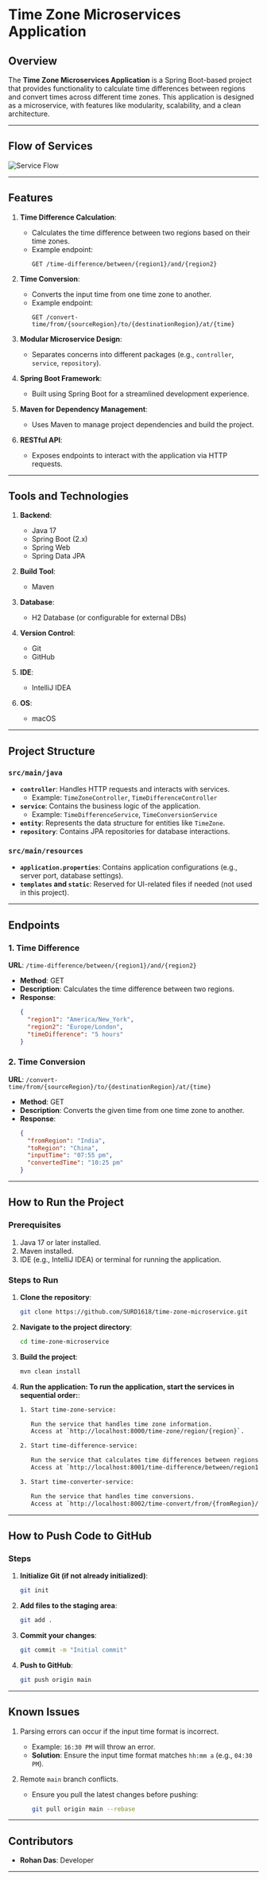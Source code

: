 # Time Zone Microservices Application

## Overview
The **Time Zone Microservices Application** is a Spring Boot-based project that provides functionality to calculate time differences between regions and convert times across different time zones. This application is designed as a microservice, with features like modularity, scalability, and a clean architecture.

---

## Flow of Services

![Service Flow](https://github.com/user-attachments/assets/38bb4e81-cbb8-40b3-9adc-b771137267c0)

---

## Features

1. **Time Difference Calculation**:
   - Calculates the time difference between two regions based on their time zones.
   - Example endpoint:
     ```
     GET /time-difference/between/{region1}/and/{region2}
     ```

2. **Time Conversion**:
   - Converts the input time from one time zone to another.
   - Example endpoint:
     ```
     GET /convert-time/from/{sourceRegion}/to/{destinationRegion}/at/{time}
     ```

3. **Modular Microservice Design**:
   - Separates concerns into different packages (e.g., `controller`, `service`, `repository`).

4. **Spring Boot Framework**:
   - Built using Spring Boot for a streamlined development experience.

5. **Maven for Dependency Management**:
   - Uses Maven to manage project dependencies and build the project.

6. **RESTful API**:
   - Exposes endpoints to interact with the application via HTTP requests.

---

## Tools and Technologies

1. **Backend**:
   - Java 17
   - Spring Boot (2.x)
   - Spring Web
   - Spring Data JPA

2. **Build Tool**:
   - Maven

3. **Database**:
   - H2 Database (or configurable for external DBs)

4. **Version Control**:
   - Git
   - GitHub

5. **IDE**:
   - IntelliJ IDEA

6. **OS**:
   - macOS

---

## Project Structure

### `src/main/java`
- **`controller`**: Handles HTTP requests and interacts with services.
  - Example: `TimeZoneController`, `TimeDifferenceController`
- **`service`**: Contains the business logic of the application.
  - Example: `TimeDifferenceService`, `TimeConversionService`
- **`entity`**: Represents the data structure for entities like `TimeZone`.
- **`repository`**: Contains JPA repositories for database interactions.

### `src/main/resources`
- **`application.properties`**: Contains application configurations (e.g., server port, database settings).
- **`templates` and `static`**: Reserved for UI-related files if needed (not used in this project).

---

## Endpoints

### 1. **Time Difference**
   **URL**: `/time-difference/between/{region1}/and/{region2}`
   - **Method**: GET
   - **Description**: Calculates the time difference between two regions.
   - **Response**:
     ```json
     {
       "region1": "America/New_York",
       "region2": "Europe/London",
       "timeDifference": "5 hours"
     }
     ```

### 2. **Time Conversion**
   **URL**: `/convert-time/from/{sourceRegion}/to/{destinationRegion}/at/{time}`
   - **Method**: GET
   - **Description**: Converts the given time from one time zone to another.
   - **Response**:
     ```json
     {
       "fromRegion": "India",
       "toRegion": "China",
       "inputTime": "07:55 pm",
       "convertedTime": "10:25 pm"
     }
     ```

---

## How to Run the Project

### Prerequisites
1. Java 17 or later installed.
2. Maven installed.
3. IDE (e.g., IntelliJ IDEA) or terminal for running the application.

### Steps to Run
1. **Clone the repository**:
   ```bash
   git clone https://github.com/SURD1618/time-zone-microservice.git
   ```

2. **Navigate to the project directory**:
   ```bash
   cd time-zone-microservice
   ```

3. **Build the project**:
   ```bash
   mvn clean install
   ```

4. **Run the application: To run the application, start the services in sequential order:**:
   ```bash
   1. Start time-zone-service:

      Run the service that handles time zone information.
      Access at `http://localhost:8000/time-zone/region/{region}`.

   2. Start time-difference-service:

      Run the service that calculates time differences between regions.
      Access at `http://localhost:8001/time-difference/between/region1/{region1}/and/region2/{region2}`.

   3. Start time-converter-service:

      Run the service that handles time conversions.
      Access at `http://localhost:8002/time-convert/from/{fromRegion}/to/{toRegion}/time/{time}`.
   ```

---

## How to Push Code to GitHub

### Steps
1. **Initialize Git (if not already initialized)**:
   ```bash
   git init
   ```

2. **Add files to the staging area**:
   ```bash
   git add .
   ```

3. **Commit your changes**:
   ```bash
   git commit -m "Initial commit"
   ```

4. **Push to GitHub**:
   ```bash
   git push origin main
   ```

---

## Known Issues
1. Parsing errors can occur if the input time format is incorrect.
   - Example: `16:30 PM` will throw an error.
   - **Solution**: Ensure the input time format matches `hh:mm a` (e.g., `04:30 PM`).

2. Remote `main` branch conflicts.
   - Ensure you pull the latest changes before pushing:
     ```bash
     git pull origin main --rebase
     ```

---

## Contributors
- **Rohan Das**: Developer

---
